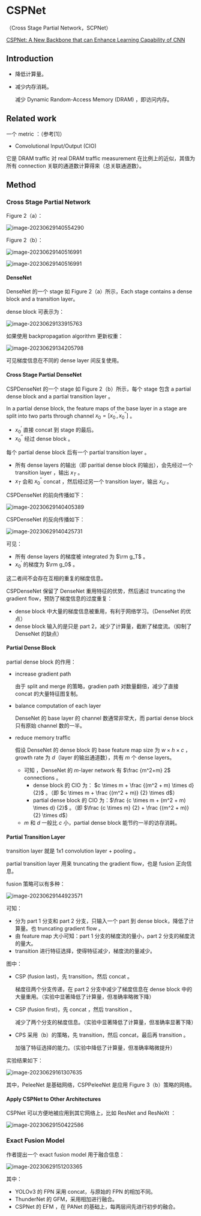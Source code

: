 # CSPNet

（Cross Stage Partial Network，SCPNet）

[CSPNet: A New Backbone that can Enhance Learning Capability of CNN](https://arxiv.org/abs/1911.11929)

## Introduction

- 降低计算量。

- 减少内存消耗。

	减少 Dynamic Random-Access Memory (DRAM)  ，即访问内存。

## Related work

一个 metric ：（参考[1]）

- Convolutional Input/Output (CIO) 

它是 DRAM traffic 对 real DRAM traffic measurement 在比例上的近似，其值为所有 connection 关联的通道数计算得来（总关联通道数）。

## Method

### Cross Stage Partial Network

Figure 2（a）：

![image-20230629140554290](images/CSPNet/image-20230629140554290.png)

Figure 2（b）：

![image-20230629140516991](images/CSPNet/image-20230629140612501.png)

![image-20230629140516991](images/CSPNet/image-20230629140516991.png)

#### DenseNet

DenseNet 的一个 stage 如 Figure 2（a）所示，Each stage contains a dense block and a transition layer。

dense block 可表示为：

![image-20230629133915763](images/CSPNet/image-20230629133915763.png)

如果使用 backpropagation algorithm 更新权重：

![image-20230629134205798](images/CSPNet/image-20230629134205798.png)

可见梯度信息在不同的 dense layer 间反复使用。

#### Cross Stage Partial DenseNet

CSPDenseNet 的一个 stage 如 Figure 2（b）所示，每个 stage 包含 a partial dense block and a partial transition layer 。

In a partial dense block, the feature maps of the base layer in a stage are split into two parts through channel $x_0 = [x^{\prime}_0,x^{\prime\prime}_0]$ 。

- $x^{\prime}_0$ 直接 concat 到 stage 的最后。
- $x^{\prime\prime}_0$ 经过 dense block 。

每个 partial dense block 后有一个 partial transition layer 。

- 所有 dense layers 的输出（即 paritial dense block 的输出），会先经过一个 transition layer ，输出 $x_T$ 。
- $x_T$ 会和 $x^{\prime\prime}_0$ concat ，然后经过另一个 transition layer，输出 $x_U$ 。

CSPDenseNet 的前向传播如下：

![image-20230629140405389](images/CSPNet/image-20230629140405389.png)

CSPDenseNet 的反向传播如下：

![image-20230629140425731](images/CSPNet/image-20230629140425731.png)

可见：

- 所有 dense layers 的梯度被 integrated 为 $\rm g_T$ 。
- $x^{\prime}_0$ 的梯度为 $\rm g_0$ 。

这二者间不会存在互相的重复的梯度信息。

CSPDenseNet 保留了 DenseNet 重用特征的优势，然后通过 truncating the gradient flow，预防了梯度信息的过度重复：

- dense block 中大量的梯度信息被重用，有利于网络学习。（DenseNet 的优点）
- dense block 输入的是只是 part 2，减少了计算量，截断了梯度流。（抑制了 DenseNet 的缺点）

#### Partial Dense Block

partial dense block 的作用：

- increase gradient path

	由于 split and merge 的策略，gradien path 对数量翻倍，减少了直接 concat 的大量特征图复制。

- balance computation of each layer

	DenseNet 的 base layer 的 channel 数通常非常大，而 partial dense block 只有原始 channel 数的一半。

- reduce memory traffic

	假设 DenseNet 的 dense block 的 base feature map size 为 $w \times h \times c$ ，growth rate 为 $d$（layer 的输出通道数），共有 $m$ 个 dense layers。

	- 可知 ，DenseNet 的 $m$-layer network 有 $\frac {m^2+m} 2$ connections 。
		- dense block 的 CIO 为： $c \times m + \frac {(m^2 + m) \times d} {2}$ 。（即 $c \times m + \frac {(m^2 + m)} {2} \times d$）
		- partial dense block 的 CIO 为：$\frac {c \times m + (m^2 + m) \times d} {2}$ 。（即 $\frac {c \times m} {2} + \frac {(m^2 + m)} {2} \times d$）
	- $m$ 和 $d$ 一般比 $c$ 小，partial dense block 能节约一半的访存消耗。

#### Partial Transition Layer

transition layer 就是 1x1 convolution layer + pooling 。

partial transition layer 用来 truncating the gradient flow，也是 fusion 正向信息。

fusion 策略可以有多种：

![image-20230629144923571](images/CSPNet/image-20230629144923571.png)

可知：

- 分为 part 1 分支和 part 2 分支，只输入一个 part 到 dense block，降低了计算量。也 truncating gradient flow 。
- 由 feature map 大小可知：part 1 分支的梯度流的量小，part 2 分支的梯度流的量大。
- transition 进行特征选择，使得特征减少，梯度流的量减少。

图中：

- CSP (fusion last)，先 transition，然后 concat 。

	梯度往两个分支传递，在 part 2 分支中减少了梯度信息在 dense block 中的大量重用。（实验中显著降低了计算量，但准确率略微下降）

- CSP (fusion first)，先 concat ，然后 transition 。

	减少了两个分支的梯度信息。（实验中显著降低了计算量，但准确率显著下降）

- CPS 采用（b）的策略，先 transition，然后 concat，最后再 transition 。

	加强了特征选择的能力。（实验中降低了计算量，但准确率略微提升）

实验结果如下：

![image-20230629161307635](images/CSPNet/image-20230629161307635.png)

其中，PeleeNet 是基础网络，CSPPeleeNet 是应用 Figure 3（b）策略的网络。

#### Apply CSPNet to Other Architectures

CSPNet 可以方便地被应用到其它网络上，比如 ResNet and ResNeXt ：

![image-20230629150422586](images/CSPNet/image-20230629150422586.png)

### Exact Fusion Model

作者提出一个 exact fusion model 用于融合信息：

![image-20230629151203365](images/CSPNet/image-20230629151203365.png)

其中：

- YOLOv3 的 FPN 采用 concat，与原始的 FPN 的相加不同。
- ThunderNet 的 GFM，采用相加进行融合。
- CSPNet 的 EFM ，在 PANet 的基础上，每两层间先进行初步的融合。